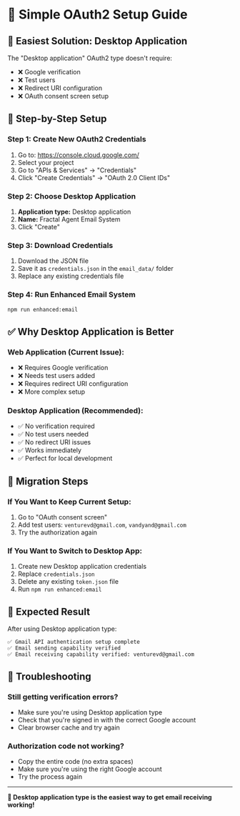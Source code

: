 # 🚀 Simple OAuth2 Setup Guide

## 🎯 **Easiest Solution: Desktop Application**

The "Desktop application" OAuth2 type doesn't require:

- ❌ Google verification
- ❌ Test users
- ❌ Redirect URI configuration
- ❌ OAuth consent screen setup

## 🔧 **Step-by-Step Setup**

### **Step 1: Create New OAuth2 Credentials**

1. Go to: https://console.cloud.google.com/
2. Select your project
3. Go to "APIs & Services" → "Credentials"
4. Click "Create Credentials" → "OAuth 2.0 Client IDs"

### **Step 2: Choose Desktop Application**

1. **Application type:** Desktop application
2. **Name:** Fractal Agent Email System
3. Click "Create"

### **Step 3: Download Credentials**

1. Download the JSON file
2. Save it as `credentials.json` in the `email_data/` folder
3. Replace any existing credentials file

### **Step 4: Run Enhanced Email System**

```bash
npm run enhanced:email
```

## ✅ **Why Desktop Application is Better**

### **Web Application (Current Issue):**

- ❌ Requires Google verification
- ❌ Needs test users added
- ❌ Requires redirect URI configuration
- ❌ More complex setup

### **Desktop Application (Recommended):**

- ✅ No verification required
- ✅ No test users needed
- ✅ No redirect URI issues
- ✅ Works immediately
- ✅ Perfect for local development

## 🔄 **Migration Steps**

### **If You Want to Keep Current Setup:**

1. Go to "OAuth consent screen"
2. Add test users: `venturevd@gmail.com`, `vandyand@gmail.com`
3. Try the authorization again

### **If You Want to Switch to Desktop App:**

1. Create new Desktop application credentials
2. Replace `credentials.json`
3. Delete any existing `token.json` file
4. Run `npm run enhanced:email`

## 🎉 **Expected Result**

After using Desktop application type:

```
✅ Gmail API authentication setup complete
✅ Email sending capability verified
✅ Email receiving capability verified: venturevd@gmail.com
```

## 🚨 **Troubleshooting**

### **Still getting verification errors?**

- Make sure you're using Desktop application type
- Check that you're signed in with the correct Google account
- Clear browser cache and try again

### **Authorization code not working?**

- Copy the entire code (no extra spaces)
- Make sure you're using the right Google account
- Try the process again

---

**🎯 Desktop application type is the easiest way to get email receiving working!**
